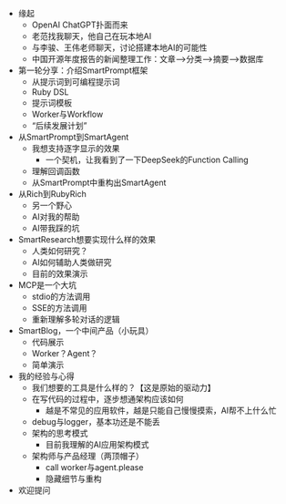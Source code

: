 - 缘起
	- OpenAI ChatGPT扑面而来
	- 老范找我聊天，他自己在玩本地AI
	- 与李骏、王伟老师聊天，讨论搭建本地AI的可能性
	- 中国开源年度报告的新闻整理工作：文章-->分类-->摘要-->数据库
- 第一轮分享：介绍SmartPrompt框架
	- 从提示词到可编程提示词
	- Ruby DSL
	- 提示词模板
	- Worker与Workflow
	- “后续发展计划”
- 从SmartPrompt到SmartAgent
	- 我想支持逐字显示的效果
		- 一个契机，让我看到了一下DeepSeek的Function Calling
	- 理解回调函数
	- 从SmartPrompt中重构出SmartAgent
- 从Rich到RubyRich
	- 另一个野心
	- AI对我的帮助
	- AI带我踩的坑
- SmartResearch想要实现什么样的效果
	- 人类如何研究？
	- AI如何辅助人类做研究
	- 目前的效果演示
- MCP是一个大坑
	- stdio的方法调用
	- SSE的方法调用
	- 重新理解多轮对话的逻辑
- SmartBlog，一个中间产品（小玩具）
	- 代码展示
	- Worker？Agent？
	- 简单演示
- 我的经验与心得
	- 我们想要的工具是什么样的？【这是原始的驱动力】
	- 在写代码的过程中，逐步想通架构应该如何
		- 越是不常见的应用软件，越是只能自己慢慢摸索，AI帮不上什么忙
	- debug与logger，基本功还是不能丢
	- 架构的思考模式
		- 目前我理解的AI应用架构模式
	- 架构师与产品经理（两顶帽子）
		- call worker与agent.please
		- 隐藏细节与重构
- 欢迎提问